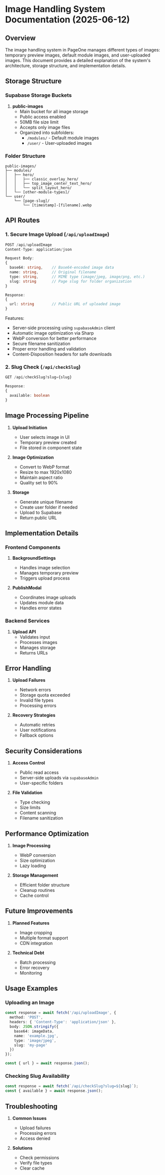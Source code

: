 # Image Handling System Documentation (2025-06-12)

## Overview
The image handling system in PageOne manages different types of images: temporary preview images, default module images, and user-uploaded images. This document provides a detailed explanation of the system's architecture, storage structure, and implementation details.

## Storage Structure

### Supabase Storage Buckets
1. **public-images**
   - Main bucket for all image storage
   - Public access enabled
   - 50MB file size limit
   - Accepts only image files
   - Organized into subfolders:
     - `/modules/` - Default module images
     - `/user/` - User-uploaded images

### Folder Structure
```
public-images/
├── modules/
│   ├── hero/
│   │   ├── classic_overlay_hero/
│   │   ├── top_image_center_text_hero/
│   │   └── split_layout_hero/
│   └── [other-module-types]/
└── user/
    └── [page-slug]/
        └── [timestamp]-[filename].webp
```

## API Routes

### 1. Secure Image Upload (`/api/uploadImage`)
```typescript
POST /api/uploadImage
Content-Type: application/json

Request Body:
{
  base64: string,    // Base64-encoded image data
  name: string,      // Original filename
  type: string,      // MIME type (image/jpeg, image/png, etc.)
  slug: string       // Page slug for folder organization
}

Response:
{
  url: string        // Public URL of uploaded image
}
```

Features:
- Server-side processing using `supabaseAdmin` client
- Automatic image optimization via Sharp
- WebP conversion for better performance
- Secure filename sanitization
- Proper error handling and validation
- Content-Disposition headers for safe downloads

### 2. Slug Check (`/api/checkSlug`)
```typescript
GET /api/checkSlug?slug={slug}

Response:
{
  available: boolean
}
```

## Image Processing Pipeline

1. **Upload Initiation**
   - User selects image in UI
   - Temporary preview created
   - File stored in component state

2. **Image Optimization**
   - Convert to WebP format
   - Resize to max 1920x1080
   - Maintain aspect ratio
   - Quality set to 90%

3. **Storage**
   - Generate unique filename
   - Create user folder if needed
   - Upload to Supabase
   - Return public URL

## Implementation Details

### Frontend Components
1. **BackgroundSettings**
   - Handles image selection
   - Manages temporary preview
   - Triggers upload process

2. **PublishModal**
   - Coordinates image uploads
   - Updates module data
   - Handles error states

### Backend Services
1. **Upload API**
   - Validates input
   - Processes images
   - Manages storage
   - Returns URLs

## Error Handling

1. **Upload Failures**
   - Network errors
   - Storage quota exceeded
   - Invalid file types
   - Processing errors

2. **Recovery Strategies**
   - Automatic retries
   - User notifications
   - Fallback options

## Security Considerations

1. **Access Control**
   - Public read access
   - Server-side uploads via `supabaseAdmin`
   - User-specific folders

2. **File Validation**
   - Type checking
   - Size limits
   - Content scanning
   - Filename sanitization

## Performance Optimization

1. **Image Processing**
   - WebP conversion
   - Size optimization
   - Lazy loading

2. **Storage Management**
   - Efficient folder structure
   - Cleanup routines
   - Cache control

## Future Improvements

1. **Planned Features**
   - Image cropping
   - Multiple format support
   - CDN integration

2. **Technical Debt**
   - Batch processing
   - Error recovery
   - Monitoring

## Usage Examples

### Uploading an Image
```typescript
const response = await fetch('/api/uploadImage', {
  method: 'POST',
  headers: { 'Content-Type': 'application/json' },
  body: JSON.stringify({
    base64: imageData,
    name: 'example.jpg',
    type: 'image/jpeg',
    slug: 'my-page'
  })
});

const { url } = await response.json();
```

### Checking Slug Availability
```typescript
const response = await fetch(`/api/checkSlug?slug=${slug}`);
const { available } = await response.json();
```

## Troubleshooting

1. **Common Issues**
   - Upload failures
   - Processing errors
   - Access denied

2. **Solutions**
   - Check permissions
   - Verify file types
   - Clear cache 